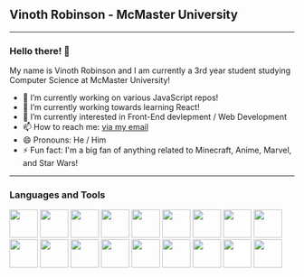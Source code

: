 ## Vinoth Robinson - McMaster University
---
### Hello there! 👋

My name is Vinoth Robinson and I am currently a 3rd year student studying Computer Science at McMaster University!

- 🔭 I’m currently working on various JavaScript repos!
- 🌱 I’m currently working towards learning React!
- 🤔 I’m currently interested in Front-End devlepment / Web Development
- 📫 How to reach me: <a href = "mailto: vinothrobinson03@gmail.com">via my email</a>
- 😄 Pronouns: He / Him
- ⚡ Fun fact: I'm a big fan of anything related to Minecraft, Anime, Marvel, and Star Wars!

---

### Languages and Tools
<img style="width:50px; height: 50px;" src="https://cdn.jsdelivr.net/gh/devicons/devicon/icons/html5/html5-original.svg" /> <img style="width:50px; height: 50px;" src="https://cdn.jsdelivr.net/gh/devicons/devicon/icons/css3/css3-original.svg" />
<img style="width:50px; height: 50px;" src="https://cdn.jsdelivr.net/gh/devicons/devicon/icons/javascript/javascript-original.svg" />
<img style="width:50px; height: 50px;" src="https://cdn.jsdelivr.net/gh/devicons/devicon/icons/python/python-original.svg" />
<img style="width:50px; height: 50px;" src="https://cdn.jsdelivr.net/gh/devicons/devicon/icons/java/java-original.svg" />
<img style="width:50px; height: 50px;" src="https://cdn.jsdelivr.net/gh/devicons/devicon/icons/c/c-original.svg" />
<img style="width:50px; height: 50px;" src="https://cdn.jsdelivr.net/gh/devicons/devicon/icons/cplusplus/cplusplus-original.svg" />
<img style="width:50px; height: 50px;" src="https://cdn.jsdelivr.net/gh/devicons/devicon/icons/elm/elm-original.svg" />
<img style="width:50px; height: 50px;" src="https://cdn.jsdelivr.net/gh/devicons/devicon/icons/godot/godot-original.svg" />
<img style="width:50px; height: 50px;" src="https://cdn.jsdelivr.net/gh/devicons/devicon/icons/haskell/haskell-original.svg" />
<img style="width:50px; height: 50px;" src="https://cdn.jsdelivr.net/gh/devicons/devicon/icons/bash/bash-original.svg" />
<img style="width:50px; height: 50px;" src="https://cdn.jsdelivr.net/gh/devicons/devicon/icons/vscode/vscode-original.svg" />
<img style="width:50px; height: 50px;" src="https://cdn.jsdelivr.net/gh/devicons/devicon/icons/nodejs/nodejs-original.svg" />
<img style="width:50px; height: 50px;" src="https://cdn.jsdelivr.net/gh/devicons/devicon/icons/webpack/webpack-original.svg" />
<img style="width:50px; height: 50px;" src="https://cdn.jsdelivr.net/gh/devicons/devicon/icons/opengl/opengl-original.svg" />
<img style="width:50px; height: 50px;" src="https://cdn.jsdelivr.net/gh/devicons/devicon/icons/jest/jest-plain.svg" />
<img style="width:50px; height: 50px; background-color: white" src="https://cdn.jsdelivr.net/gh/devicons/devicon/icons/github/github-original.svg" />
<img style="width:50px; height: 50px;" src="https://cdn.jsdelivr.net/gh/devicons/devicon/icons/latex/latex-original.svg" />

<!--
**vinothrobinson/vinothrobinson** is a ✨ _special_ ✨ repository because its `README.md` (this file) appears on your GitHub profile.

Here are some ideas to get you started:

- 🔭 I’m currently working on ...
- 🌱 I’m currently learning ...
- 👯 I’m looking to collaborate on ...
- 🤔 I’m looking for help with ...
- 💬 Ask me about ...
- 📫 How to reach me: ...
- 😄 Pronouns: ...
- ⚡ Fun fact: ...
-->
